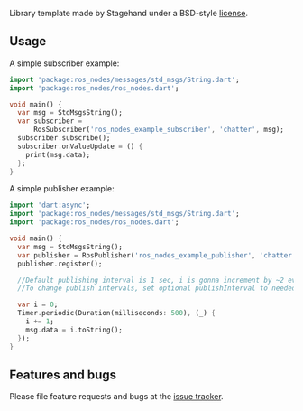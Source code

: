 
Library template made by Stagehand under a BSD-style
[license](https://github.com/dart-lang/stagehand/blob/master/LICENSE).

## Usage

A simple subscriber example:
```dart
import 'package:ros_nodes/messages/std_msgs/String.dart';
import 'package:ros_nodes/ros_nodes.dart';

void main() {
  var msg = StdMsgsString();
  var subscriber =
      RosSubscriber('ros_nodes_example_subscriber', 'chatter', msg);
  subscriber.subscribe();
  subscriber.onValueUpdate = () {
    print(msg.data);
  };
}
```

A simple publisher example:
```dart
import 'dart:async';
import 'package:ros_nodes/messages/std_msgs/String.dart';
import 'package:ros_nodes/ros_nodes.dart';

void main() {
  var msg = StdMsgsString();
  var publisher = RosPublisher('ros_nodes_example_publisher', 'chatter', msg);
  publisher.register();

  //Default publishing interval is 1 sec, i is gonna increment by ~2 every publish tick.
  //To change publish intervals, set optional publishInterval to needed duration.

  var i = 0;
  Timer.periodic(Duration(milliseconds: 500), (_) {
    i += 1;
    msg.data = i.toString();
  });
}
```

## Features and bugs

Please file feature requests and bugs at the [issue tracker][tracker].

[tracker]: https://github.com/Sashiri/ros_nodes/issues

